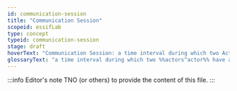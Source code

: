 ```yaml
---
id: communication-session
title: "Communication Session"
scopeid: essifLab
type: concept
typeid: communication-session
stage: draft
hoverText: "Communication Session: a time interval during which two Actors have an established Communication Channel that does not exist outside of that time interval."
glossaryText: "a time interval during which two %%actors^actor%% have an established %%communication channel^communication-channel%% that does not exist outside of that time interval."
---
```


:::info Editor's note
TNO (or others) to provide the content of this file.
:::

